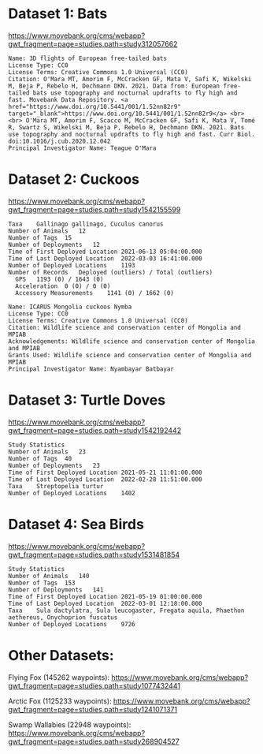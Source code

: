 # Dataset 1: Bats

https://www.movebank.org/cms/webapp?gwt_fragment=page=studies,path=study312057662

	Name: 3D flights of European free-tailed bats
	License Type: CC0
	License Terms: Creative Commons 1.0 Universal (CC0)
	Citation: O'Mara MT, Amorim F, McCracken GF, Mata V, Safi K, Wikelski M, Beja P, Rebelo H, Dechmann DKN. 2021. Data from: European free-tailed bats use topography and nocturnal updrafts to fly high and fast. Movebank Data Repository. <a href="https://www.doi.org/10.5441/001/1.52nn82r9" target="_blank">https://www.doi.org/10.5441/001/1.52nn82r9</a> <br><br> O'Mara MT, Amorim F, Scacco M, McCracken GF, Safi K, Mata V, Tomé R, Swartz S, Wikelski M, Beja P, Rebelo H, Dechmann DKN. 2021. Bats use topography and nocturnal updrafts to fly high and fast. Curr Biol. doi:10.1016/j.cub.2020.12.042
	Principal Investigator Name: Teague O'Mara

# Dataset 2: Cuckoos

https://www.movebank.org/cms/webapp?gwt_fragment=page=studies,path=study1542155599

	Taxa	Gallinago gallinago, Cuculus canorus
	Number of Animals	12
	Number of Tags	15
	Number of Deployments	12
	Time of First Deployed Location	2021-06-13 05:04:00.000
	Time of Last Deployed Location	2022-03-03 16:41:00.000
	Number of Deployed Locations	1193
	Number of Records	Deployed (outliers) / Total (outliers)
	  GPS	1193 (0) / 1643 (0)
	  Acceleration	0 (0) / 0 (0)
	  Accessory Measurements	1141 (0) / 1662 (0)

	Name: ICARUS Mongolia cuckoos Nymba
	License Type: CC0
	License Terms: Creative Commons 1.0 Universal (CC0)
	Citation: Wildlife science and conservation center of Mongolia and MPIAB
	Acknowledgements: Wildlife science and conservation center of Mongolia and MPIAB
	Grants Used: Wildlife science and conservation center of Mongolia and MPIAB
	Principal Investigator Name: Nyambayar Batbayar

# Dataset 3: Turtle Doves

https://www.movebank.org/cms/webapp?gwt_fragment=page=studies,path=study1542192442

	Study Statistics
	Number of Animals	23
	Number of Tags	40
	Number of Deployments	23
	Time of First Deployed Location	2021-05-21 11:01:00.000
	Time of Last Deployed Location	2022-02-28 11:51:00.000
	Taxa	Streptopelia turtur
	Number of Deployed Locations	1402

# Dataset 4: Sea Birds

https://www.movebank.org/cms/webapp?gwt_fragment=page=studies,path=study1531481854

	Study Statistics
	Number of Animals	140
	Number of Tags	153
	Number of Deployments	141
	Time of First Deployed Location	2021-05-19 01:00:00.000
	Time of Last Deployed Location	2022-03-01 12:18:00.000
	Taxa	Sula dactylatra, Sula leucogaster, Fregata aquila, Phaethon aethereus, Onychoprion fuscatus
	Number of Deployed Locations	9726

# Other Datasets:

Flying Fox (145262 waypoints): https://www.movebank.org/cms/webapp?gwt_fragment=page=studies,path=study1077432441

Arctic Fox (1125233 waypoints): https://www.movebank.org/cms/webapp?gwt_fragment=page=studies,path=study1241071371

Swamp Wallabies (22948 waypoints): https://www.movebank.org/cms/webapp?gwt_fragment=page=studies,path=study268904527



